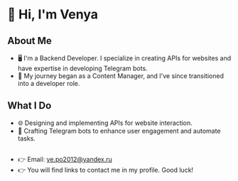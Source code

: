 # 👋 Hi, I'm Venya

## About Me

- 🖥️ I'm a Backend Developer. I specialize in creating APIs for websites and have expertise in developing Telegram bots.
- 🔄 My journey began as a Content Manager, and I've since transitioned into a developer role.

## What I Do

- 🌐 Designing and implementing APIs for website interaction.
- 🤖 Crafting Telegram bots to enhance user engagement and automate tasks.

##

- 👉 Email: ve.po2012@yandex.ru
- 👉 You will find links to contact me in my profile. Good luck!

